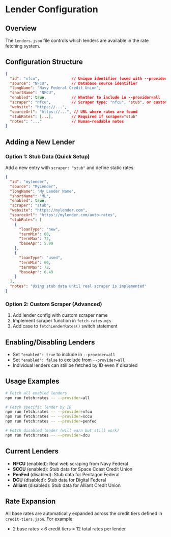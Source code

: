 # Lender Configuration

## Overview

The `lenders.json` file controls which lenders are available in the rate fetching system.

## Configuration Structure

```json
{
  "id": "nfcu",              // Unique identifier (used with --provider flag)
  "source": "NFCU",          // Database source identifier
  "longName": "Navy Federal Credit Union",
  "shortName": "NFCU",
  "enabled": true,           // Whether to include in --provider=all
  "scraper": "nfcu",         // Scraper type: "nfcu", "stub", or custom
  "website": "https://...",
  "sourceUrl": "https://...", // URL where rates are found
  "stubRates": [...],        // Required if scraper="stub"
  "notes": "..."             // Human-readable notes
}
```

## Adding a New Lender

### Option 1: Stub Data (Quick Setup)

Add a new entry with `scraper: "stub"` and define static rates:

```json
{
  "id": "mylender",
  "source": "MyLender",
  "longName": "My Lender Name",
  "shortName": "ML",
  "enabled": true,
  "scraper": "stub",
  "website": "https://mylender.com",
  "sourceUrl": "https://mylender.com/auto-rates",
  "stubRates": [
    {
      "loanType": "new",
      "termMin": 60,
      "termMax": 72,
      "baseApr": 5.99
    },
    {
      "loanType": "used",
      "termMin": 60,
      "termMax": 72,
      "baseApr": 6.49
    }
  ],
  "notes": "Using stub data until real scraper is implemented"
}
```

### Option 2: Custom Scraper (Advanced)

1. Add lender config with custom scraper name
2. Implement scraper function in `fetch-rates.mjs`
3. Add case to `fetchLenderRates()` switch statement

## Enabling/Disabling Lenders

- Set `"enabled": true` to include in `--provider=all`
- Set `"enabled": false` to exclude from `--provider=all`
- Individual lenders can still be fetched by ID even if disabled

## Usage Examples

```bash
# Fetch all enabled lenders
npm run fetch:rates -- --provider=all

# Fetch specific lender by ID
npm run fetch:rates -- --provider=nfcu
npm run fetch:rates -- --provider=sccu
npm run fetch:rates -- --provider=penfed

# Fetch disabled lender (will warn but still work)
npm run fetch:rates -- --provider=dcu
```

## Current Lenders

- **NFCU** (enabled): Real web scraping from Navy Federal
- **SCCU** (enabled): Stub data for Space Coast Credit Union
- **PenFed** (disabled): Stub data for Pentagon Federal
- **DCU** (disabled): Stub data for Digital Federal
- **Alliant** (disabled): Stub data for Alliant Credit Union

## Rate Expansion

All base rates are automatically expanded across the credit tiers defined in `credit-tiers.json`. For example:
- 2 base rates × 6 credit tiers = 12 total rates per lender
